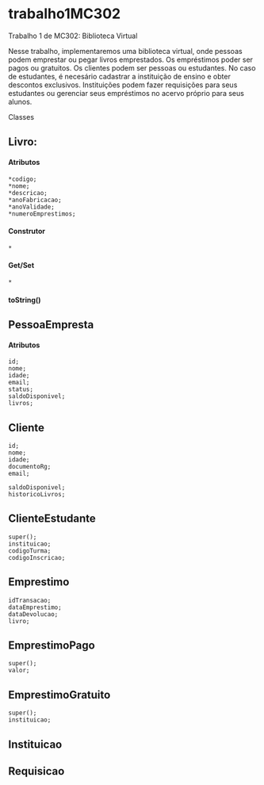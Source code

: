 # trabalho1MC302

Trabalho 1 de MC302: Biblioteca Virtual

Nesse trabalho, implementaremos uma biblioteca virtual, onde pessoas podem emprestar ou pegar livros emprestados. Os empréstimos poder ser pagos ou gratuitos. Os clientes podem ser pessoas ou estudantes. No caso de estudantes, é necesário cadastrar a instituição de ensino e obter descontos exclusivos. Instituições podem fazer requisições para seus estudantes ou gerenciar seus empréstimos no acervo próprio para seus alunos.

Classes

## Livro:
#### Atributos
	*codigo;
	*nome;
	*descricao;
	*anoFabricacao;
	*anoValidade;
	*numeroEmprestimos;
#### Construtor
	*
#### Get/Set
	*
#### toString()
	
	 

## PessoaEmpresta
#### Atributos
	id;
	nome;
	idade;
	email;
	status;
	saldoDisponivel;
	livros;
## Cliente
	id;
	nome;
	idade;
	documentoRg;
	email;

	saldoDisponivel;
	historicoLivros;

## ClienteEstudante
	super();
	instituicao;
	codigoTurma;
	codigoInscricao;

## Emprestimo
	idTransacao;
	dataEmprestimo;
	dataDevolucao;
	livro;

## EmprestimoPago
	super();
	valor;

## EmprestimoGratuito
	super();
	instituicao;

## Instituicao

## Requisicao
